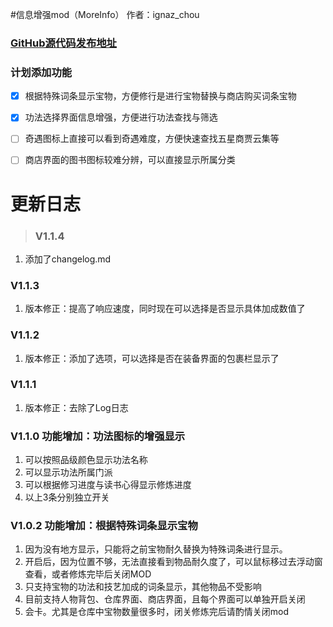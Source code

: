 
#信息增强mod（MoreInfo）
作者：ignaz_chou
### [GitHub源代码发布地址](https://github.com/phorcys/Taiwu_mods)


### 计划添加功能

- [x] 根据特殊词条显示宝物，方便修行是进行宝物替换与商店购买词条宝物
- [x] 功法选择界面信息增强，方便进行功法查找与筛选
- [ ] 奇遇图标上直接可以看到奇遇难度，方便快速查找五星商贾云集等
- [ ] 商店界面的图书图标较难分辨，可以直接显示所属分类


# 更新日志
>### V1.1.4
1. 添加了changelog.md
### V1.1.3
1. 版本修正：提高了响应速度，同时现在可以选择是否显示具体加成数值了
### V1.1.2
1. 版本修正：添加了选项，可以选择是否在装备界面的包裹栏显示了
### V1.1.1
1. 版本修正：去除了Log日志
### V1.1.0 功能增加：功法图标的增强显示	
1. 可以按照品级颜色显示功法名称
2. 可以显示功法所属门派
3. 可以根据修习进度与读书心得显示修炼进度
4. 以上3条分别独立开关
### V1.0.2 功能增加：根据特殊词条显示宝物
1. 因为没有地方显示，只能将之前宝物耐久替换为特殊词条进行显示。
2. 开启后，因为位置不够，无法直接看到物品耐久度了，可以鼠标移过去浮动窗查看，或者修炼完毕后关闭MOD
3. 只支持宝物的功法和技艺加成的词条显示，其他物品不受影响
4. 目前支持人物背包、仓库界面、商店界面，且每个界面可以单独开启关闭
5. 会卡。尤其是仓库中宝物数量很多时，闭关修炼完后请酌情关闭mod


